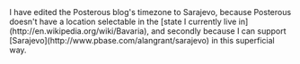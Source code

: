 <markdown>
I have edited the Posterous blog's timezone to Sarajevo, because Posterous doesn't have a location selectable in the [state I currently live in](http://en.wikipedia.org/wiki/Bavaria), and secondly because I can support [Sarajevo](http://www.pbase.com/alangrant/sarajevo) in this superficial way.
</markdown>
